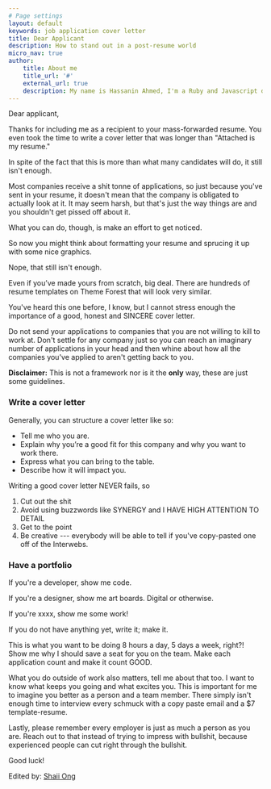 ```yaml
---
# Page settings
layout: default
keywords: job application cover letter
title: Dear Applicant
description: How to stand out in a post-resume world
micro_nav: true
author:
    title: About me
    title_url: '#'
    external_url: true
    description: My name is Hassanin Ahmed, I'm a Ruby and Javascript developer working on <a href="https://cliniko.com" target="_blank">Cliniko</a>. <br><br>I am based in Kuala Lumpur, Malaysia.
---
```


Dear applicant,

Thanks for including me as a recipient to your mass-forwarded resume. You even took the time to write a cover letter that was longer than "Attached is my resume."

In spite of the fact that this is more than what many candidates will do, it still isn't enough.

Most companies receive a shit tonne of applications, so just because you've sent in your resume, it doesn't mean that the company is obligated to actually look at it. It may seem harsh, but that's just the way things are and you shouldn't get pissed off about it.

What you can do, though, is make an effort to get noticed.

So now you might think about formatting your resume and sprucing it up with some nice graphics.

Nope, that still isn't enough.

Even if you’ve made yours from scratch, big deal. There are hundreds of resume templates on Theme Forest that will look very similar.

You've heard this one before, I know, but I cannot stress enough the importance of a good, honest and SINCERE cover letter.

Do not send your applications to companies that you are not willing to kill to work at. Don't settle for any company just so you can reach an imaginary number of applications in your head and then whine about how all the companies you've applied to aren't getting back to you.


<div class="callout callout--info">
<p><strong>Disclaimer:</strong> This is not a framework nor is it the <b>only</b> way, these are just some guidelines.</p>
</div>

### Write a cover letter

Generally, you can structure a cover letter like so:

- Tell me who you are.
- Explain why you’re a good fit for this company and why you want to work there.
- Express what you can bring to the table.
- Describe how it will impact you.

Writing a good cover letter NEVER fails, so 

1. Cut out the shit 
2. Avoid using buzzwords like SYNERGY and I HAVE HIGH ATTENTION TO DETAIL 
3. Get to the point 
4. Be creative --- everybody will be able to tell if you've copy-pasted one off of the Interwebs.

### Have a portfolio

If you're a developer, show me code.

If you're a designer, show me art boards. Digital or otherwise.

If you're xxxx, show me some work!

If you do not have anything yet, write it; make it.

This is what you want to be doing 8 hours a day, 5 days a week, right?! Show me why I should save a seat for you on the team. Make each application count and make it count GOOD.

What you do outside of work also matters, tell me about that too. I want to know what keeps you going and what excites you. This is important for me to imagine you better as a person and a team member. There simply isn't enough time to interview every schmuck with a copy paste email and a $7 template-resume.

Lastly, please remember every employer is just as much a person as you are. Reach out to that instead of trying to impress with bullshit, because experienced people can cut right through the bullshit.

Good luck!

Edited by: [Shaii Ong](https://atomandif.com)

